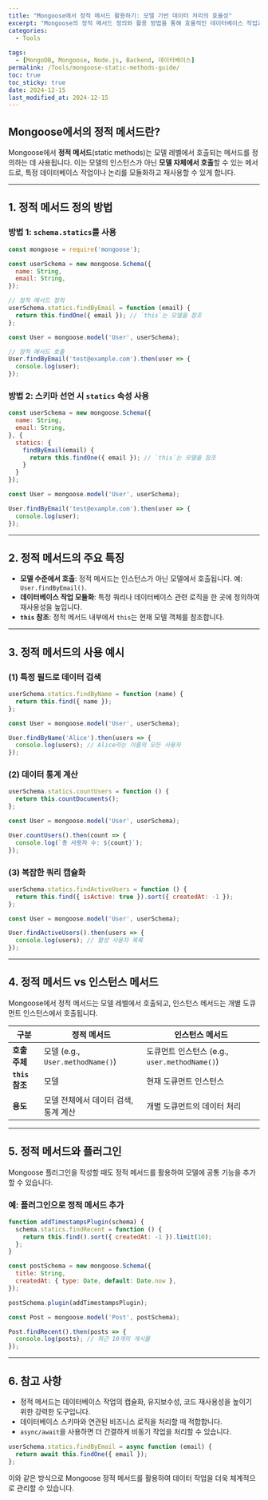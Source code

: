 ```yaml
---
title: "Mongoose에서 정적 메서드 활용하기: 모델 기반 데이터 처리의 효율성"
excerpt: "Mongoose의 정적 메서드 정의와 활용 방법을 통해 효율적인 데이터베이스 작업과 코드 재사용성을 높이는 방법을 소개합니다."
categories:
  - Tools
  
tags:
  - [MongoDB, Mongoose, Node.js, Backend, 데이터베이스]
permalink: /Tools/mongoose-static-methods-guide/
toc: true
toc_sticky: true
date: 2024-12-15
last_modified_at: 2024-12-15
---
```


## Mongoose에서의 정적 메서드란?

Mongoose에서 **정적 메서드**(static methods)는 모델 레벨에서 호출되는 메서드를 정의하는 데 사용됩니다. 이는 모델의 인스턴스가 아닌 **모델 자체에서 호출**할 수 있는 메서드로, 특정 데이터베이스 작업이나 논리를 모듈화하고 재사용할 수 있게 합니다.

---

## 1. 정적 메서드 정의 방법

### 방법 1: `schema.statics`를 사용

```javascript
const mongoose = require('mongoose');

const userSchema = new mongoose.Schema({
  name: String,
  email: String,
});

// 정적 메서드 정의
userSchema.statics.findByEmail = function (email) {
  return this.findOne({ email }); // `this`는 모델을 참조
};

const User = mongoose.model('User', userSchema);

// 정적 메서드 호출
User.findByEmail('test@example.com').then(user => {
  console.log(user);
});
```

### 방법 2: 스키마 선언 시 `statics` 속성 사용

```javascript
const userSchema = new mongoose.Schema({
  name: String,
  email: String,
}, {
  statics: {
    findByEmail(email) {
      return this.findOne({ email }); // `this`는 모델을 참조
    }
  }
});

const User = mongoose.model('User', userSchema);

User.findByEmail('test@example.com').then(user => {
  console.log(user);
});
```

---

## 2. 정적 메서드의 주요 특징

- **모델 수준에서 호출**: 정적 메서드는 인스턴스가 아닌 모델에서 호출됩니다. 예: `User.findByEmail()`.
- **데이터베이스 작업 모듈화**: 특정 쿼리나 데이터베이스 관련 로직을 한 곳에 정의하여 재사용성을 높입니다.
- **`this` 참조**: 정적 메서드 내부에서 `this`는 현재 모델 객체를 참조합니다.

---

## 3. 정적 메서드의 사용 예시

### (1) 특정 필드로 데이터 검색

```javascript
userSchema.statics.findByName = function (name) {
  return this.find({ name });
};

const User = mongoose.model('User', userSchema);

User.findByName('Alice').then(users => {
  console.log(users); // Alice라는 이름의 모든 사용자
});
```

### (2) 데이터 통계 계산

```javascript
userSchema.statics.countUsers = function () {
  return this.countDocuments();
};

const User = mongoose.model('User', userSchema);

User.countUsers().then(count => {
  console.log(`총 사용자 수: ${count}`);
});
```

### (3) 복잡한 쿼리 캡슐화

```javascript
userSchema.statics.findActiveUsers = function () {
  return this.find({ isActive: true }).sort({ createdAt: -1 });
};

const User = mongoose.model('User', userSchema);

User.findActiveUsers().then(users => {
  console.log(users); // 활성 사용자 목록
});
```

---

## 4. 정적 메서드 vs 인스턴스 메서드

Mongoose에서 정적 메서드는 모델 레벨에서 호출되고, 인스턴스 메서드는 개별 도큐먼트 인스턴스에서 호출됩니다.

| **구분**         | **정적 메서드**                            | **인스턴스 메서드**                   |
|------------------|--------------------------------------------|---------------------------------------|
| **호출 주체**    | 모델 (e.g., `User.methodName()`)            | 도큐먼트 인스턴스 (e.g., `user.methodName()`) |
| **`this` 참조**  | 모델                                       | 현재 도큐먼트 인스턴스               |
| **용도**         | 모델 전체에서 데이터 검색, 통계 계산       | 개별 도큐먼트의 데이터 처리           |

---

## 5. 정적 메서드와 플러그인

Mongoose 플러그인을 작성할 때도 정적 메서드를 활용하여 모델에 공통 기능을 추가할 수 있습니다.

### 예: 플러그인으로 정적 메서드 추가

```javascript
function addTimestampsPlugin(schema) {
  schema.statics.findRecent = function () {
    return this.find().sort({ createdAt: -1 }).limit(10);
  };
}

const postSchema = new mongoose.Schema({
  title: String,
  createdAt: { type: Date, default: Date.now },
});

postSchema.plugin(addTimestampsPlugin);

const Post = mongoose.model('Post', postSchema);

Post.findRecent().then(posts => {
  console.log(posts); // 최근 10개의 게시물
});
```

---

## 6. 참고 사항

- 정적 메서드는 데이터베이스 작업의 캡슐화, 유지보수성, 코드 재사용성을 높이기 위한 강력한 도구입니다.
- 데이터베이스 스키마와 연관된 비즈니스 로직을 처리할 때 적합합니다.
- `async/await`을 사용하면 더 간결하게 비동기 작업을 처리할 수 있습니다.

```javascript
userSchema.statics.findByEmail = async function (email) {
  return await this.findOne({ email });
};
```

이와 같은 방식으로 Mongoose 정적 메서드를 활용하여 데이터 작업을 더욱 체계적으로 관리할 수 있습니다.

